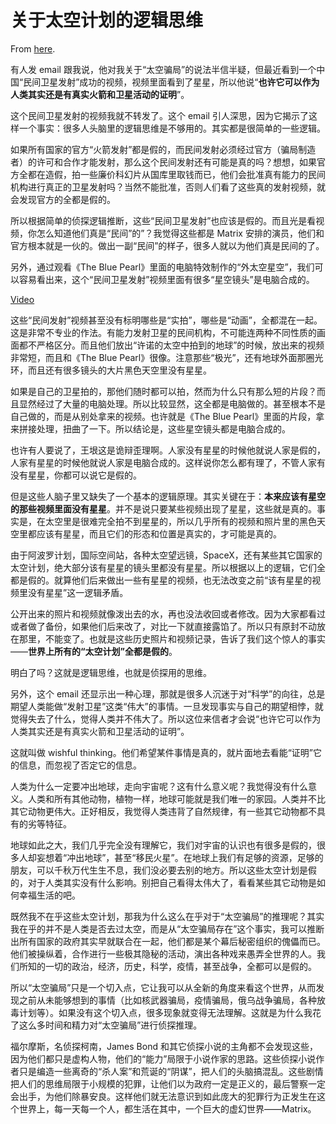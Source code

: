 # 关于太空计划的逻辑思维

From [here](https://yinwang1.substack.com/p/304).

<span>有人发 email 跟我说，他对我关于“太空骗局”的说法半信半疑，但最近看到一个中国“民间卫星发射”成功的视频，视频里面看到了星星，所以他说“</span>**也许它可以作为人类其实还是有真实火箭和卫星活动的证明**<span>”。</span>

这个民间卫星发射的视频我就不转发了。这个 email 引人深思，因为它揭示了这样一个事实：很多人头脑里的逻辑思维是不够用的。其实都是很简单的一些逻辑。

如果所有国家的官方“火箭发射”都是假的，而民间发射必须经过官方（骗局制造者）的许可和合作才能发射，那么这个民间发射还有可能是真的吗？想想，如果官方全都在造假，拍一些廉价科幻片从国库里取钱而已，他们会批准真有能力的民间机构进行真正的卫星发射吗？当然不能批准，否则人们看了这些真的发射视频，就会发现官方的全都是假的。

所以根据简单的侦探逻辑推断，这些“民间卫星发射”也应该是假的。而且光是看视频，你怎么知道他们真是“民间”的”？我觉得这些都是 Matrix 安排的演员，他们和官方根本就是一伙的。做出一副“民间”的样子，很多人就以为他们真是民间的了。

另外，通过观看《The Blue Pearl》里面的电脑特效制作的“外太空星空”，我们可以容易看出来，这个“民间卫星发射”视频里面有很多“星空镜头”是电脑合成的。

[Video](https://www.youtube-nocookie.com/embed/bbCFYcKHqII)

这些“民间发射”视频甚至没有标明哪些是“实拍”，哪些是“动画”，全都混在一起。这是非常不专业的作法。有能力发射卫星的民间机构，不可能连两种不同性质的画面都不严格区分。而且他们放出“许诺的太空中拍到的地球”的时候，放出来的视频非常短，而且和《The Blue Pearl》很像。注意那些“极光”，还有地球外面那圈光环，而且还有很多镜头的大片黑色天空里没有星星。

如果是自己的卫星拍的，那他们随时都可以拍，然而为什么只有那么短的片段？而且显然经过了大量的电脑处理。所以比较显然，这全都是电脑做的。甚至根本不是自己做的，而是从别处拿来的视频。也许就是《The Blue Pearl》里面的片段，拿来拼接处理，扭曲了一下。所以结论是，这些星空镜头都是电脑合成的。

也许有人要说了，王垠这是诡辩歪理啊。人家没有星星的时候他就说人家是假的，人家有星星的时候他就说人家是电脑合成的。这样说你怎么都有理了，不管人家有没有星星，你都可以说它是假的。

<span>但是这些人脑子里又缺失了一个基本的逻辑原理。其实关键在于：</span>**本来应该有星空的那些视频里面没有星星**<span>。并不是说只要某些视频出现了星星，这些就是真的。事实是，在太空里是很难完全拍不到星星的，所以几乎所有的视频和照片里的黑色天空里都应该有星星，而且它们的形态和位置是真实的，才可能是真的。</span>

由于阿波罗计划，国际空间站，各种太空望远镜，SpaceX，还有某些其它国家的太空计划，绝大部分该有星星的镜头里都没有星星。所以根据以上的逻辑，它们全都是假的。就算他们后来做出一些有星星的视频，也无法改变之前“该有星星的视频里没有星星”这一逻辑矛盾。

<span>公开出来的照片和视频就像泼出去的水，再也没法收回或者修改。因为大家都看过或者做了备份，如果他们后来改了，对比一下就直接露馅了。所以只有原封不动放在那里，不能变了。也就是这些历史照片和视频记录，告诉了我们这个惊人的事实——</span>**世界上所有的“太空计划”全都是假的**<span>。</span>

明白了吗？这就是逻辑思维，也就是侦探用的思维。

另外，这个 email 还显示出一种心理，那就是很多人沉迷于对“科学”的向往，总是期望人类能做“发射卫星”这类“伟大”的事情。一旦发现事实与自己的期望相悖，就觉得失去了什么，觉得人类并不伟大了。所以这位来信者才会说“也许它可以作为人类其实还是有真实火箭和卫星活动的证明”。

这就叫做 wishful thinking。他们希望某件事情是真的，就片面地去看能“证明”它的信息，而忽视了否定它的信息。

人类为什么一定要冲出地球，走向宇宙呢？这有什么意义呢？我觉得没有什么意义。人类和所有其他动物，植物一样，地球可能就是我们唯一的家园。人类并不比其它动物更伟大。正好相反，我觉得人类违背了自然规律，有一些其它动物都不具有的劣等特征。

地球如此之大，我们几乎完全没有理解它，我们对宇宙的认识也有很多是假的，很多人却妄想着“冲出地球”，甚至“移民火星”。在地球上我们有足够的资源，足够的朋友，可以千秋万代生生不息，我们没必要去别的地方。所以这些太空计划是假的，对于人类其实没有什么影响。别把自己看得太伟大了，看看某些其它动物是如何幸福生活的吧。

既然我不在乎这些太空计划，那我为什么这么在乎对于“太空骗局”的推理呢？其实我在乎的并不是人类是否去过太空，而是从“太空骗局存在”这个事实，我可以推断出所有国家的政府其实早就联合在一起，他们都是某个幕后秘密组织的傀儡而已。他们被操纵着，合作进行一些极其隐秘的活动，演出各种戏来愚弄全世界的人。我们所知的一切的政治，经济，历史，科学，疫情，甚至战争，全都可以是假的。

所以“太空骗局”只是一个切入点，它让我可以从全新的角度来看这个世界，从而发现之前从未能够想到的事情（比如核武器骗局，疫情骗局，俄乌战争骗局，各种放毒计划等）。如果没有这个切入点，很多现象就变得无法理解。这就是为什么我花了这么多时间和精力对“太空骗局”进行侦探推理。

福尔摩斯，名侦探柯南，James Bond 和其它侦探小说的主角都不会发现这些，因为他们都只是虚构人物，他们的“能力”局限于小说作家的思路。这些侦探小说作者只是编造一些离奇的“杀人案”和荒诞的“阴谋”，把人们的头脑搞混乱。这些剧情把人们的思维局限于小规模的犯罪，让他们以为政府一定是正义的，最后警察一定会出手，为他们除暴安良。这样他们就无法意识到如此庞大的犯罪行为正发生在这个世界上，每一天每一个人，都生活在其中，一个巨大的虚幻世界——Matrix。
